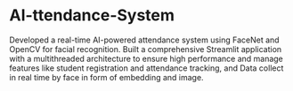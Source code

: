# AI-ttendance-System
Developed a real-time AI-powered attendance system using FaceNet and OpenCV for facial recognition.  Built a comprehensive Streamlit application with a multithreaded architecture to ensure high performance and manage features like student registration and attendance tracking, and Data collect in real time by face in form of embedding and image.
